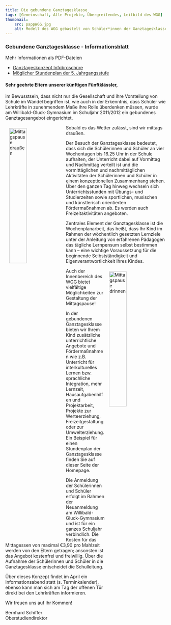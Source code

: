 ```yaml
---
title: Die gebundene Ganztagesklasse
tags: [Gemeinschaft, Alle Projekte, Übergreifendes, Leitbild des WGG]
thumbnail: 
    src: pappWGG.jpg
    alt: Modell des WGG gebastelt von Schüler*innen der Ganztagesklasse
---
```



### Gebundene Ganztagesklasse - Informationsblatt

Mehr Informationen als PDF-Dateien
- <a href="ganztageskonzept.pdf" target="_blank">Ganztageskonzept Infobroschüre</a>
- <a href="stundenplan.pdf" target = "_blank">Möglicher Stundenplan der 5. Jahrgangsstufe</a>

#### Sehr geehrte Eltern unserer künftigen Fünftklässler,

<p>
  im Bewusstsein, dass nicht nur die Gesellschaft und ihre Vorstellung
  von Schule im Wandel begriffen ist, wie auch in der Erkenntnis,
  dass Schüler wie Lehrkräfte in zunehmendem Maße ihre Rolle
  überdenken müssen, wurde am Willibald-Gluck-Gymnasium im Schuljahr
  2011/2012 ein gebundenes Ganztagesangebot eingerichtet.
</p>
<img src="/images/15_gt_mittag1.jpg" alt="Mittagspause draußen" style="width:33%;margin:10px 12px;float:left"/>
Sobald es das Wetter zulässt, sind wir mittags draußen.

<p>
  Der Besuch der Ganztagesklasse bedeutet, dass sich die Schülerinnen
  und Schüler an vier Wochentagen bis 16.25 Uhr in der Schule
  aufhalten, der Unterricht dabei auf Vormittag und Nachmittag
  verteilt ist und die vormittäglichen und nachmittäglichen
  Aktivitäten der Schülerinnen und Schüler in einem konzeptionellen
  Zusammenhang stehen. Über den ganzen Tag hinweg wechseln sich
  Unterrichtsstunden mit Übungs- und Studierzeiten sowie sportlichen,
  musischen und künstlerisch orientierten Fördermaßnahmen ab. Es
  werden auch Freizeitaktivitäten angeboten.
</p>
<p>
  Zentrales Element der Ganztagesklasse ist die Wochenplanarbeit, das
  heißt, dass Ihr Kind im Rahmen der wöchentlich gesetzten Lernziele
  unter der Anleitung von erfahrenen Pädagogen das tägliche Lernpensum
  selbst bestimmen kann – eine wichtige Voraussetzung für die
  beginnende Selbstständigkeit und Eigenverantwortlichkeit Ihres
  Kindes.
</p>
<img src="/images/15_gt_mittag2.jpg" alt="Mittagspause drinnen" style="width:33%;margin: 10px 12px;float:right"/>
Auch der Innenbereich des WGG bietet vielfältige Möglichkeiten zur Gestaltung der Mittagspause!
</p>
<p>
  In der gebundenen Ganztagesklasse bieten wir Ihrem Kind zusätzliche
  unterrichtliche Angebote und Fördermaßnahmen wie z.B. Unterricht für
  interkulturelles Lernen bzw. sprachliche Integration, mehr Lernzeit,
  Hausaufgabenhilfen und Projektarbeit, Projekte zur Werteerziehung,
  Freizeitgestaltung oder zur Umwelterziehung. Ein Beispiel für einen
  Stundenplan der Ganztagesklasse finden Sie auf dieser Seite der
  Homepage.
</p>
<p>
  Die Anmeldung der Schülerinnen und Schüler erfolgt im Rahmen der
  Neuanmeldung am Willibald-Gluck-Gymnasium und ist für ein ganzes
  Schuljahr verbindlich. Die Kosten für das Mittagessen von maximal
  €3,90 pro Mahlzeit werden von den Eltern getragen; ansonsten
  ist das Angebot kostenfrei und freiwillig. Über die Aufnahme der
  Schülerinnen und Schüler in die Ganztagesklasse entscheidet die
  Schulleitung.
</p>
<p>
  Über dieses Konzept findet im April ein Informationsabend statt
  (s. Terminkalender), ebenso kann man sich am Tag der offenen Tür
  direkt bei den Lehrkräften informieren.
</p>

<p>
  Wir freuen uns auf Ihr Kommen!
</p>

<p>
  Bernhard Schiffer<br />
  Oberstudiendirektor
</p>